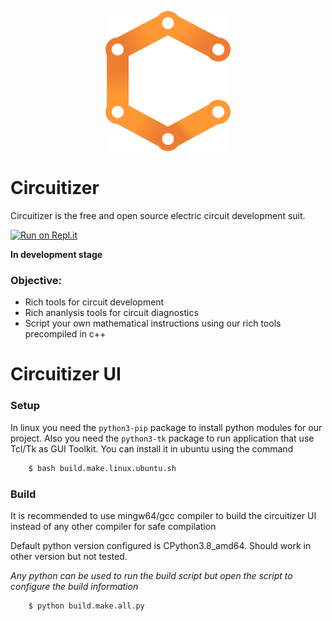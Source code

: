 <p align="center">
  <a href="https://github.com/rithviknishad/Circuitizer" target="blank"><img src="https://raw.githubusercontent.com/rithviknishad/Circuitizer/master/docs/logo/logo0.png" height="224" width="200" alt="Circuitizer" /></a>
</p>

# Circuitizer
Circuitizer is the free and open source electric circuit development suit.

[![Run on Repl.it](https://repl.it/badge/github/rithviknishad/Circuitizer)](https://repl.it/github/rithviknishad/Circuitizer)

__In development stage__

### Objective:

 - Rich tools for circuit development
 - Rich ananlysis tools for circuit diagnostics
 - Script your own mathematical instructions using our rich tools precompiled in c++

# Circuitizer UI

### Setup

In linux you need the ```python3-pip``` package to install python modules
for our project. Also you need the ```python3-tk``` package to run application
that use Tcl/Tk as GUI Toolkit. You can install it in ubuntu using the command

```sh
    $ bash build.make.linux.ubuntu.sh
```

### Build

It is recommended to use mingw64/gcc compiler to build the
circuitizer UI instead of any other compiler for safe compilation

Default python version configured is CPython3.8_amd64.
Should work in other version but not tested.

*Any python can be used to run the build script but open
the script to configure the build information*

```sh
    $ python build.make.all.py
```
